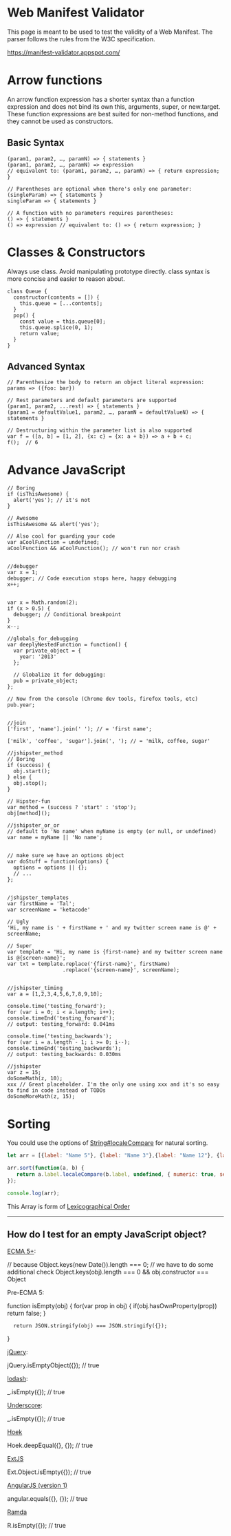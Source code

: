 # Web Manifest Validator

This page is meant to be used to test the validity of a Web Manifest. The parser follows the rules from the W3C specification.

https://manifest-validator.appspot.com/


# Arrow functions

An arrow function expression has a shorter syntax than a function expression and does not bind its own this, arguments, super, or new.target. These function expressions are best suited for non-method functions, and they cannot be used as constructors.

## Basic Syntax

````JS
(param1, param2, …, paramN) => { statements }
(param1, param2, …, paramN) => expression
// equivalent to: (param1, param2, …, paramN) => { return expression; }

// Parentheses are optional when there's only one parameter:
(singleParam) => { statements }
singleParam => { statements }

// A function with no parameters requires parentheses:
() => { statements }
() => expression // equivalent to: () => { return expression; }
````

# Classes & Constructors
Always use class. Avoid manipulating prototype directly.
class syntax is more concise and easier to reason about.
````JS
class Queue {
  constructor(contents = []) {
    this.queue = [...contents];
  }
  pop() {
    const value = this.queue[0];
    this.queue.splice(0, 1);
    return value;
  }
}
````

## Advanced Syntax
````JS
// Parenthesize the body to return an object literal expression:
params => ({foo: bar})

// Rest parameters and default parameters are supported
(param1, param2, ...rest) => { statements }
(param1 = defaultValue1, param2, …, paramN = defaultValueN) => { statements }

// Destructuring within the parameter list is also supported
var f = ([a, b] = [1, 2], {x: c} = {x: a + b}) => a + b + c;
f();  // 6
````


# Advance JavaScript


````JS
// Boring
if (isThisAwesome) {
  alert('yes'); // it's not
}

// Awesome
isThisAwesome && alert('yes');

// Also cool for guarding your code
var aCoolFunction = undefined;
aCoolFunction && aCoolFunction(); // won't run nor crash


//debugger
var x = 1;
debugger; // Code execution stops here, happy debugging
x++;


var x = Math.random(2);
if (x > 0.5) {
  debugger; // Conditional breakpoint
}
x--;

//globals_for_debugging
var deeplyNestedFunction = function() {
  var private_object = {
    year: '2013'
  };
  
  // Globalize it for debugging:
  pub = private_object;
};

// Now from the console (Chrome dev tools, firefox tools, etc)
pub.year;


//join
['first', 'name'].join(' '); // = 'first name';

['milk', 'coffee', 'sugar'].join(', '); // = 'milk, coffee, sugar'

//jshipster_method
// Boring
if (success) {
  obj.start();
} else {
  obj.stop();
}

// Hipster-fun
var method = (success ? 'start' : 'stop');
obj[method]();

//jshipster_or_or
// default to 'No name' when myName is empty (or null, or undefined)
var name = myName || 'No name';


// make sure we have an options object
var doStuff = function(options) {
  options = options || {};
  // ...
};


/jshipster_templates
var firstName = 'Tal';
var screenName = 'ketacode'

// Ugly
'Hi, my name is ' + firstName + ' and my twitter screen name is @' + screenName;

// Super
var template = 'Hi, my name is {first-name} and my twitter screen name is @{screen-name}';
var txt = template.replace('{first-name}', firstName)
                  .replace('{screen-name}', screenName);


//jshipster_timing
var a = [1,2,3,4,5,6,7,8,9,10];

console.time('testing_forward');
for (var i = 0; i < a.length; i++);
console.timeEnd('testing_forward');
// output: testing_forward: 0.041ms

console.time('testing_backwards');
for (var i = a.length - 1; i >= 0; i--);
console.timeEnd('testing_backwards');
// output: testing_backwards: 0.030ms 

//jshipster
var z = 15;
doSomeMath(z, 10);
xxx // Great placeholder. I'm the only one using xxx and it's so easy to find in code instead of TODOs
doSomeMoreMath(z, 15);
````

Sorting
=======
You could use the options of [String#localeCompare](https://developer.mozilla.org/en-US/docs/Web/JavaScript/Reference/Global_Objects/String/localeCompare) for natural sorting.

````JavaScript
let arr = [{label: "Name 5"}, {label: "Name 3"},{label: "Name 12"}, {label: "Name 10"}, {label: "First Name 5"}, {label: "Apple"}, {label: "Orange"}, {label: "water"}];

arr.sort(function(a, b) {
   return a.label.localeCompare(b.label, undefined, { numeric: true, sensitivity: 'base' });
});

console.log(arr);
````
This Array is form of [Lexicographical Order](https://en.wikipedia.org/wiki/Lexicographical_order)


<hr>

## How do I test for an empty JavaScript object?

[ECMA 5+][1]:

  // because Object.keys(new Date()).length === 0;
  // we have to do some additional check
  Object.keys(obj).length === 0 && obj.constructor === Object

Pre-ECMA 5:

  function isEmpty(obj) {
      for(var prop in obj) {
          if(obj.hasOwnProperty(prop))
              return false;
      }

      return JSON.stringify(obj) === JSON.stringify({});
  }

[jQuery][2]:

jQuery.isEmptyObject({}); // true

[lodash][3]:

 _.isEmpty({}); // true

[Underscore][4]:

_.isEmpty({}); // true

[Hoek][5]

 Hoek.deepEqual({}, {}); // true

[ExtJS][6]

 Ext.Object.isEmpty({}); // true

[AngularJS (version 1)][7]

 angular.equals({}, {}); // true

[Ramda][8]

 R.isEmpty({}); // true

  [1]: https://developer.mozilla.org/en-US/docs/Web/JavaScript/Reference/Global_Objects/Object/keys#Browser_compatibility
  [2]: http://api.jquery.com/jQuery.isEmptyObject/
  [3]: https://lodash.com/docs#isEmpty
  [4]: http://underscorejs.org/#isEmpty
  [5]: https://github.com/hapijs/hoek
  [6]: http://docs.sencha.com/extjs/6.0.2/modern/Ext.html#method-isEmpty
  [7]: https://docs.angularjs.org/api/ng/function/angular.equals
  [8]: http://ramdajs.com/docs/#isEmpty


